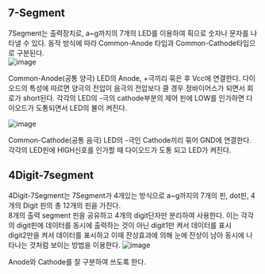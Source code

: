 ##  7-Segment
7Segment는 출력장치로, a~g까지의 7개의 LED를 이용하여 획으로 숫자나 문자를 나타낼 수 있다. 동작 방식에 따라 Common-Anode 타입과 Common-Cathode타입으로 구분된다.    
 ![image](https://user-images.githubusercontent.com/98154707/153040630-911f1bb9-a906-477d-84d7-8dc247597849.png)  
 
Common-Anode(공통 양극)
LED의 Anode, +극끼리 묶은 후 Vcc에 연결한다. 다이오드의 특성에 따르면 양극의 전압이 음극의 전압보다 클 경우 정바이어스가 되면서 회로가 short된다. 각각의 LED의 -극의 cathode부분의 제어 핀에 LOW를 인가하면 다이오드가 도통되면서 LED의 불이 켜진다. 

![image](https://user-images.githubusercontent.com/98154707/153040712-bae717c8-d0ce-4f10-ab17-71720f857c4d.png)  

Common-Cathode(공통 음극)
LED의 -극인 Cathode끼리 묶어 GND에 연결한다. 각각의 LED핀에 HIGH신호를 인가할 때 다이오드가 도통 되고 LED가 켜진다. 



## 	4Digit-7segment
4Digit-7Segment는 7Segment가 4개있는 방식으로 a~g까지의 7개의 핀, dot핀, 4개의 Digit 핀의 총 12개의 핀을 가진다.   
8개의 출력 segment 핀을 공유하고 4개의 digit단자만 분리하여 사용한다. 이는 각각의 digit핀에 데이터를 동시에 출력하는 것이 아닌 digit1만 켜서 데이터를 표시  
digit2만을 켜서 데이터를 표시하고 이때 잔상효과에 의해 눈에 잔상이 남아 동시에 나타나는 것처럼 보이는 방법을 이용한다. 
 ![image](https://user-images.githubusercontent.com/98154707/153041062-61f8bf52-b33c-4d36-8666-7f54bc079dd2.png)  
 
Anode와 Cathode를 잘 구분하여 쓰도록 한다.
